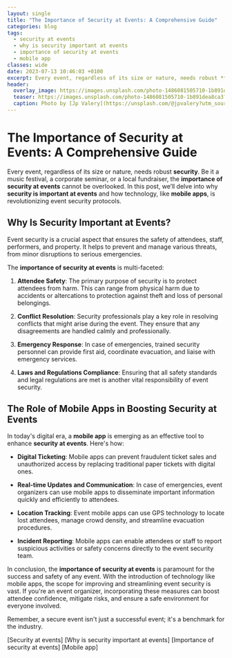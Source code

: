 ```yaml
---
layout: single
title: "The Importance of Security at Events: A Comprehensive Guide"
categories: blog
tags:
  - security at events
  - why is security important at events
  - importance of security at events
  - mobile app
classes: wide
date: 2023-07-13 10:46:03 +0100
excerpt: Every event, regardless of its size or nature, needs robust **security**.
header:
  overlay_image: https://images.unsplash.com/photo-1486081505710-1b891dea8ca3?crop=entropy&cs=tinysrgb&fit=max&fm=jpg&ixid=M3w0Nzk0ODB8MHwxfHNlYXJjaHw1fHxzZWN1cml0eSUyMGF0JTIwZXZlbnRzJTJDJTIwd2h5JTIwaXMlMjBzZWN1cml0eSUyMGltcG9ydGFudCUyMGF0JTIwZXZlbnRzJTJDJTIwaW1wb3J0YW5jZSUyMG9mJTIwc2VjdXJpdHklMjBhdCUyMGV2ZW50cyUyQyUyMG1vYmlsZSUyMGFwcHxlbnwwfDB8fHwxNjkwMzc3NzkwfDA&ixlib=rb-4.0.3&q=80&w=1080
  teaser: https://images.unsplash.com/photo-1486081505710-1b891dea8ca3?crop=entropy&cs=tinysrgb&fit=max&fm=jpg&ixid=M3w0Nzk0ODB8MHwxfHNlYXJjaHw1fHxzZWN1cml0eSUyMGF0JTIwZXZlbnRzJTJDJTIwd2h5JTIwaXMlMjBzZWN1cml0eSUyMGltcG9ydGFudCUyMGF0JTIwZXZlbnRzJTJDJTIwaW1wb3J0YW5jZSUyMG9mJTIwc2VjdXJpdHklMjBhdCUyMGV2ZW50cyUyQyUyMG1vYmlsZSUyMGFwcHxlbnwwfDB8fHwxNjkwMzc3NzkwfDA&ixlib=rb-4.0.3&q=80&w=400
  caption: Photo by [Jp Valery](https://unsplash.com/@jpvalery?utm_source=peoplecounter&utm_medium=referral) on [Unsplash](https://unsplash.com/?utm_source=peoplecounter&utm_medium=referral)
---
```


# The Importance of Security at Events: A Comprehensive Guide

Every event, regardless of its size or nature, needs robust **security**. Be it a music festival, a corporate seminar, or a local fundraiser, the **importance of security at events** cannot be overlooked. In this post, we’ll delve into why **security is important at events** and how technology, like **mobile apps**, is revolutionizing event security protocols. 

## Why Is Security Important at Events?

Event security is a crucial aspect that ensures the safety of attendees, staff, performers, and property. It helps to prevent and manage various threats, from minor disruptions to serious emergencies. 

The **importance of security at events** is multi-faceted:

1. **Attendee Safety**: The primary purpose of security is to protect attendees from harm. This can range from physical harm due to accidents or altercations to protection against theft and loss of personal belongings.

2. **Conflict Resolution**: Security professionals play a key role in resolving conflicts that might arise during the event. They ensure that any disagreements are handled calmly and professionally.

3. **Emergency Response**: In case of emergencies, trained security personnel can provide first aid, coordinate evacuation, and liaise with emergency services.

4. **Laws and Regulations Compliance**: Ensuring that all safety standards and legal regulations are met is another vital responsibility of event security. 

## The Role of Mobile Apps in Boosting Security at Events

In today's digital era, a **mobile app** is emerging as an effective tool to enhance **security at events**. Here's how:

- **Digital Ticketing**: Mobile apps can prevent fraudulent ticket sales and unauthorized access by replacing traditional paper tickets with digital ones.

- **Real-time Updates and Communication**: In case of emergencies, event organizers can use mobile apps to disseminate important information quickly and efficiently to attendees.

- **Location Tracking**: Event mobile apps can use GPS technology to locate lost attendees, manage crowd density, and streamline evacuation procedures.

- **Incident Reporting**: Mobile apps can enable attendees or staff to report suspicious activities or safety concerns directly to the event security team.

In conclusion, the **importance of security at events** is paramount for the success and safety of any event. With the introduction of technology like mobile apps, the scope for improving and streamlining event security is vast. If you're an event organizer, incorporating these measures can boost attendee confidence, mitigate risks, and ensure a safe environment for everyone involved. 

Remember, a secure event isn't just a successful event; it's a benchmark for the industry. 

[Security at events] [Why is security important at events] [Importance of security at events] [Mobile app]